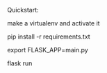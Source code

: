 Quickstart:

make a virtualenv and activate it

pip install -r requirements.txt

export FLASK_APP=main.py

flask run
